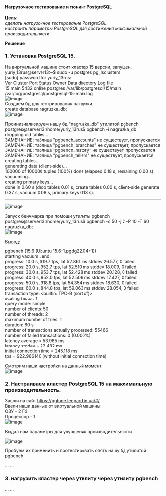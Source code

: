 #### Нагрузочное тестирование и тюнинг PostgreSQL 

**Цель:**  
*сделать нагрузочное тестирование PostgreSQL*  
*настроить параметры PostgreSQL для достижения максимальной производительности*  

**Решение**  

### 1. Установка PostgreSQL 15. 
На виртуальной машине стоит кластер 15 версии, запущен.   
yuriy_13rus@server13:~$ sudo -u postgres pg_lsclusters  
[sudo] password for yuriy_13rus:  
Ver Cluster Port Status Owner    Data directory              Log file  
15  main    5432 online postgres /var/lib/postgresql/15/main /var/log/postgresql/postgresql-15-main.log  
![image](https://github.com/13-rus/Otus/assets/120638894/ab00c2f1-138e-4ba1-8c2a-5b3c449147b4)  
Создаем бд для тестрирования нагрузки  
create database nagruzka_db;  
![image](https://github.com/13-rus/Otus/assets/120638894/e0568398-b124-4d01-88b7-8b052ddbb617)

Проинизиализируем нашу бд "nagruzka_db" утилитой pgbench  
postgres@server13:/home/yuriy_13rus$ pgbench -i nagruzka_db  
dropping old tables...  
ЗАМЕЧАНИЕ:  таблица "pgbench_accounts" не существует, пропускается  
ЗАМЕЧАНИЕ:  таблица "pgbench_branches" не существует, пропускается  
ЗАМЕЧАНИЕ:  таблица "pgbench_history" не существует, пропускается  
ЗАМЕЧАНИЕ:  таблица "pgbench_tellers" не существует, пропускается  
creating tables...  
generating data (client-side)...  
100000 of 100000 tuples (100%) done (elapsed 0.18 s, remaining 0.00 s)  
vacuuming...  
creating primary keys...  
done in 0.60 s (drop tables 0.01 s, create tables 0.00 s, client-side generate 0.37 s, vacuum 0.08 s, primary keys 0.13 s).  
****  
![image](https://github.com/13-rus/Otus/assets/120638894/778464a1-9d78-4bcc-9eba-02d15207f37c)  

Запуск бенчмарка при помощи утилиты pgbench  
postgres@server13:/home/yuriy_13rus$ pgbench -c 50 -j 2 -P 10 -T 60 nagruzka_db;  
![image](https://github.com/13-rus/Otus/assets/120638894/901a6f7b-3458-44a1-bd41-f860f389f37c)  

Вывод:  

pgbench (15.6 (Ubuntu 15.6-1.pgdg22.04+1))  
starting vacuum...end.  
progress: 10.0 s, 919.7 tps, lat 52.861 ms stddev 26.577, 0 failed  
progress: 20.0 s, 952.7 tps, lat 52.510 ms stddev 18.009, 0 failed  
progress: 30.0 s, 953.7 tps, lat 52.428 ms stddev 20.128, 0 failed  
progress: 40.0 s, 952.0 tps, lat 52.509 ms stddev 17.427, 0 failed  
progress: 50.0 s, 918.8 tps, lat 54.354 ms stddev 18.630, 0 failed  
progress: 60.0 s, 844.8 tps, lat 59.063 ms stddev 28.054, 0 failed  
transaction type: <builtin: TPC-B (sort of)>  
scaling factor: 1  
query mode: simple  
number of clients: 50  
number of threads: 2  
maximum number of tries: 1  
duration: 60 s  
number of transactions actually processed: 55466  
number of failed transactions: 0 (0.000%)  
latency average = 53.985 ms  
latency stddev = 22.482 ms  
initial connection time = 245.118 ms  
tps = 922.966140 (without initial connection time)  

Смотрим наши настройки на данный момент  
![image](https://github.com/13-rus/Otus/assets/120638894/48fc347a-b290-4c5a-8b7b-c4f27d0920bd)  


### 2. Настраиваем кластер PostgreSQL 15 на максимальную производительность.  
Зашли на сайт https://pgtune.leopard.in.ua/#/  
Ввели наши данные от виртуальной машины:  
ОЗУ - 2 Гб  
Процессор - 1  
![image](https://github.com/13-rus/Otus/assets/120638894/7844817c-20cc-45d4-90f9-d4e7138577ca)  

Выдал нам параметры для улучшения производительности  

![image](https://github.com/13-rus/Otus/assets/120638894/5f376ba8-10c3-413a-adca-180983ce8381)  

Пробуем их применить и протестировать опять нашу бд утилитой pgbench  



...
...
### 3. нагрузить кластер через утилиту через утилиту pgbench
...
...
